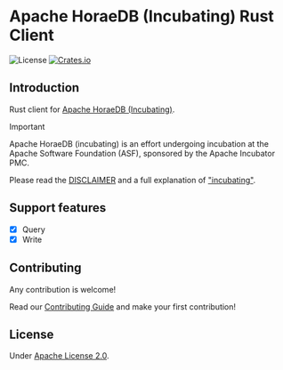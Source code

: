 # Apache HoraeDB (Incubating) Rust Client

![License](https://img.shields.io/badge/license-Apache--2.0-green.svg)
[![Crates.io](https://img.shields.io/crates/v/horaedb-client.svg)](https://crates.io/crates/horaedb-client)

## Introduction

Rust client for [Apache HoraeDB (Incubating)](https://github.com/apache/incubator-horaedb).

> [!IMPORTANT]
> Apache HoraeDB (incubating) is an effort undergoing incubation at the Apache
> Software Foundation (ASF), sponsored by the Apache Incubator PMC.
>
> Please read the [DISCLAIMER](DISCLAIMER) and a full explanation of ["incubating"](https://incubator.apache.org/policy/incubation.html).

## Support features

- [x] Query
- [x] Write

## Contributing

Any contribution is welcome!

Read our [Contributing Guide](https://github.com/apache/incubator-horaedb/blob/main/CONTRIBUTING.md) and make your first contribution!

## License

Under [Apache License 2.0](LICENSE).
